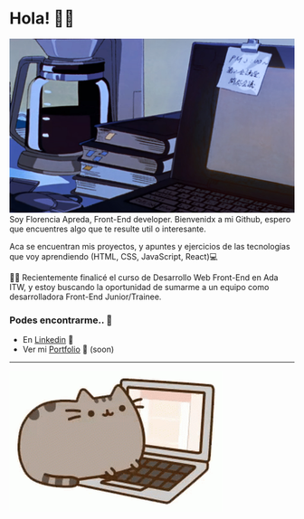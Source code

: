 # Hola! 💖✨

![header](header.jpg)
Soy Florencia Apreda, Front-End developer. Bienvenidx a mi Github, espero que encuentres algo que te resulte util o interesante.

Aca se encuentran mis proyectos, y apuntes y ejercicios de las tecnologias que voy aprendiendo (HTML, CSS, JavaScript, React)💻

👩‍💻 Recientemente finalicé el curso de Desarrollo Web Front-End en Ada ITW, y estoy buscando la oportunidad de sumarme a un equipo como desarrolladora Front-End Junior/Trainee.

### Podes encontrarme.. 👀️

- En [Linkedin](https://www.linkedin.com/in/florapreda/) 💜
- Ver mi [Portfolio]() 💜 (soon)

---

![header](pusheen.gif)
